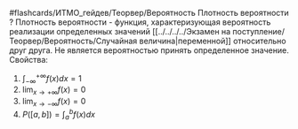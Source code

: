 #flashcards/ИТМО_гейдев/Теорвер/Вероятность
Плотность вероятности
?
Плотность вероятности - функция, характеризующая вероятность реализации определенных значений [[../../../../Экзамен на поступление/Теорвер/Вероятность/Случайная величина|переменной]] относительно друг друга. Не является вероятностью принять определенное значение.
Свойства:
1. $\int_{-\infty}^{+\infty} f(x)dx = 1$
2. $\lim_{x \to +\infty} f(x) = 0$
3. $\lim_{x \to -\infty} f(x) = 0$
4. $P([a,b]) = \int_a^b f(x)dx$
